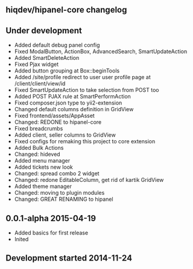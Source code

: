 hiqdev/hipanel-core changelog
-----------------------------

## Under development

- Added default debug panel config
- Fixed ModalButton, ActionBox, AdvancedSearch, SmartUpdateAction
- Added SmartDeleteAction
- Fixed Pjax widget
- Added button grouping at Box::beginTools
- Added /site/profile redirect to user user profile page at /client/client/view/id
- Fixed SmartUpdateAction to take selection from POST too
- Added POST PJAX rule at SmartPerformAction
- Fixed composer.json type to yii2-extension
- Changed default columns definition in GridView
- Fixed frontend/assets/AppAsset
- Changed: REDONE to hipanel-core
- Fixed breadcrumbs
- Added client, seller columns to GridView
- Fixed configs for remaking this project to core extension
- Added Bulk Actions
- Changed: hideved
- Added menu manager
- Added tickets new look
- Changed: spread combo 2 widget
- Changed: redone EditableColumn, get rid of kartik GridView
- Added theme manager
- Changed: moving to plugin modules
- Changed: GREAT RENAMING to hipanel

## 0.0.1-alpha 2015-04-19

- Added basics for first release
- Inited

## Development started 2014-11-24

